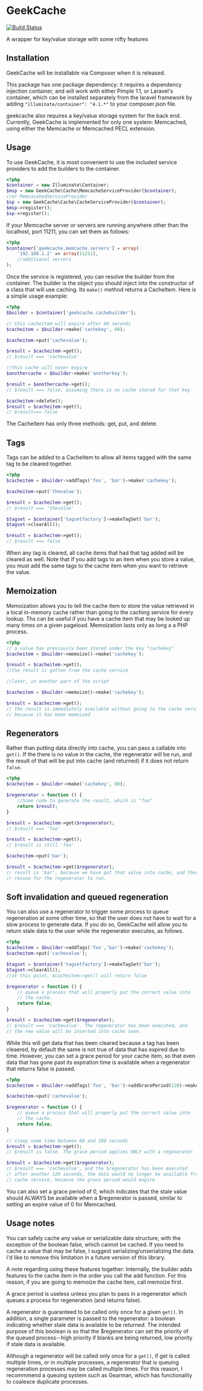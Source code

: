 GeekCache
=========

[![Build Status](https://travis-ci.org/karptonite/geekcache.svg)](https://travis-ci.org/karptonite/geekcache)

A wrapper for key/value storage with some nifty features

Installation
------------

GeekCache will be installable via Composer when it is released.

This package has one package dependency: it requires a dependency injection
container, and will work with either Pimple 1.1, or Laravel's container, which
can be installed separately from the laravel framework by adding
```"illuminate/container": "4.1.*"``` to your composer.json file.

geekcache also requires a key/value storage system for the back end. Currently,
GeekCache is implemented for only one system: Memcached, using either the
Memcache or Memcached PECL extension.

Usage
-----

To use GeekCache, it is most convenient to use the included service providers
to add the builders to the container.

```php
<?php
$container = new Illuminate\Container;
$msp = new GeekCache\Cache\MemcacheServiceProvider($container);
//or MemcacahedServiceProvider
$sp = new GeekCache\Cache\CacheServiceProvider($container);
$msp->register();
$sp->register();
```

If your Memcache server or servers are running anywhere other than the
localhost, port 11211, you can set them as follows:

```php
<?php
$container['geekcache.memcache.servers'] = array(
    '192.168.1.2' => array(11211),
    //additional servers
);
```

Once the service is registered, you can resolve the builder from the container.
The builder is the object you should inject into the constructor of a class
that will use caching. Its ```make()``` method returns a CacheItem. Here is a
simple usage example:

```php
<?php
$builder = $container['geekcache.cachebuilder'];

// this cacheitem will expire after 60 seconds
$cacheitem = $builder->make('cachekey', 60);

$cacheitem->put('cachevalue');

$result = $cacheitem->get();
// $result === 'cachevalue'

//this cache will never expire
$anothercache = $builder->make('anotherkey');

$result = $anothercache->get();
// $result === false, assuming there is no cache stored for that key

$cacheitem->delete();
$result = $cacheitem->get();
// $result=== false

```

The CacheItem has only three methods: get, put, and delete.

Tags
----

Tags can be added to a CacheItem to allow all items tagged with the same tag to be
cleared together.

```php
<?php
$cacheitem = $builder->addTags('foo', 'bar')->make('cachekey');

$cacheitem->put('thevalue');

$result = $cacheitem->get();
// $result === 'thevalue'

$tagset = $container['tagsetfactory']->makeTagSet('bar');
$tagset->clearAll();

$result = $cacheitem->get();
// $result === false
```

When any tag is cleared, all cache items that had that tag added will be cleared as
well. Note that if you add tags to an item when you store a value, you must add
the same tags to the cache item when you want to retrieve the value.

Memoization
-----------

Memoization allows you to tell the cache item to store the value retrieved in a
local in-memory cache rather than going to the caching service for every
lookup. Ths can be useful if you have a cache item that may be looked up many times
on a given pageload. Memoization lasts only as long a a PHP process.

```php
<?php
// a value has previously been stored under the key "cachekey"
$cacheitem = $builder->memoize()->make('cachekey');

$result = $cacheitem->get();
//the result is gotten from the cache service

//later, in another part of the script

$cacheitem = $builder->memoize()->make('cachekey');

$result = $cacheitem->get();
// the result is immediately available without going to the cache service, 
// because it has been memoized
```

Regenerators
------------

Rather than putting data directly into cache, you can pass a callable into
```get()```. If the there is no value in the cache, the regenerator will be run,
and the result of that will be put into cache (and returned) if it does not return ```false```.

```php
<?php
$cacheitem = $builder->make('cachekey', 60);

$regenerator = function () {
    //Some code to generate the result, which is "foo"
    return $result;
}

$result = $cacheitem->get($regenerator);
// $result === 'foo'

$result = $cacheitem->get();
// $result is still 'foo'

$cacheitem->put('bar');

$result = $cacheitem->get($regenerator);
// result is 'bar', because we have put that value into cache, and there was no
// reason for the regenerator to run.
```

Soft invalidation and queued regeneration
-----------------------------------------

You can also use a regenerator to trigger some process to queue regeneration at
some other time, so that the user does not have to wait for a slow process to
generate data. If you do so, GeekCache will allow you to return stale data to
the user while the regenerator executes, as follows.

```php
<?php
$cacheitem = $builder->addTags('foo','bar')->make('cachekey');
$cacheitem->put('cachevalue');

$tagset = $container['tagsetfactory']->makeTagSet('bar');
$tagset->clearAll();
//at this point, $cacheitem->get() will return false

$regenerator = function () {
    // queue a process that will properly put the correct value into
    // the cache.
    return false;
}

$result = $cacheitem->get($regenerator);
// $result === 'cachevalue'. The regenerator has been executed, and
// the new value will be inserted into cache soon.
```

While this will get data that has been cleared because a tag has been cleaered,
by default the same is not true of data that has expired due to time. However,
you can set a grace period for your cache item, so that even data that has gone past
its expiration time is available when a regenerator that returns false is
passed.

```php
<?php
$cacheitem = $builder->addTags('foo', 'bar')->addGracePeriod(120)->make('cachekey', 60);

$cacheitem->put('cachevalue');

$regenerator = function () {
    // queue a process that will properly put the correct value into
    // the cache.
    return false;
}

// sleep some time between 60 and 180 seconds
$result = $cacheitem->get();
// $result is false. The grace period applies ONLY with a regenerator

$result = $cacheitem->get($regenerator);
// $result === 'cachevalue', and the $regenerator has been executed
// after another 120 seconds, the data would no longer be available from the
// cache service, because the grace period would expire
```

You can also set a grace period of 0, which indicates that the stale value
should ALWAYS be available when a $regenerator is passed, similar to setting an
expire value of 0 for Memcached.

Usage notes
-----------

You can safely cache any value or serializable data structure, with the
exception of the boolean false, which cannot be cached. If you need to cache a
value that may be false, I suggest serializing/unserializing the data. I'd like
to remove this limitation in a future version of this library.

A note regarding using these features together: Internally, the builder adds
features to the cache item in the order you call the add function. For this reason,
if you are going to memoize the cache item, call memoize first.

A grace period is useless unless you plan to pass in a regenerator which queues
a process for regeneration (and returns false).

A regenerator is guaranteed to be called only once for a given ```get()```. In
addition, a single parameter is passed to the regenerator: a boolean indicating
whether stale data is available to be returned. The intended purpose of this
boolean is so that the $regenerator can set the priority of the queued
process--high priority if blanks are being returned, low priority if stale data
is available.

Although a regenerator will be called only once for a ```get()```, if get is
called multiple times, or in multiple processes, a regenerator that is queuing
regeneration processes may be called multiple times. For this reason, I
recommmend a queuing system such as Gearman, which has functionality to
coalesce duplicate processes.


